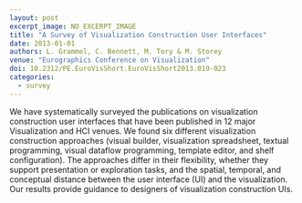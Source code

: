 ```yaml
---
layout: post
excerpt_image: NO_EXCERPT_IMAGE
title: "A Survey of Visualization Construction User Interfaces"
date: 2013-01-01
authors: L. Grammel, C. Bennett, M. Tory & M. Storey
venue: "Eurographics Conference on Visualization"
doi: 10.2312/PE.EuroVisShort.EuroVisShort2013.019-023
categories:
  - survey
---
```

We have systematically surveyed the publications on visualization construction user interfaces that have been published in 12 major Visualization and HCI venues. We found six different visualization construction approaches (visual builder, visualization spreadsheet, textual programming, visual dataflow programming, template editor, and shelf configuration). The approaches differ in their flexibility, whether they support presentation or exploration tasks, and the spatial, temporal, and conceptual distance between the user interface (UI) and the visualization. Our results provide guidance to designers of visualization construction UIs.
